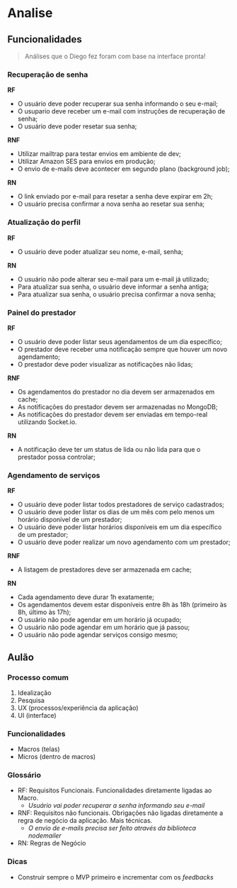 # Analise

## Funcionalidades

> Análises que o Diego fez foram com base na interface pronta!

### Recuperação de senha

**RF**

- O usuário deve poder recuperar sua senha informando o seu e-mail;
- O usupario deve receber um e-mail com instruções de recuperação de senha;
- O usuário deve poder resetar sua senha;

**RNF**

- Utilizar mailtrap para testar envios em ambiente de dev;
- Utilizar Amazon SES para envios em produção;
- O envio de e-mails deve acontecer em segundo plano (background job);

**RN**

- O link enviado por e-mail para resetar a senha deve expirar em 2h;
- O usuário precisa confirmar a nova senha ao resetar sua senha;

### Atualização do perfil

**RF**

- O usuário deve poder atualizar seu nome, e-mail, senha;

**RN**

- O usuário não pode alterar seu e-mail para um e-mail já utilizado;
- Para atualizar sua senha, o usuário deve informar a senha antiga;
- Para atualizar sua senha, o usuário precisa confirmar a nova senha;

### Painel do prestador

**RF**

- O usuário deve poder listar seus agendamentos de um dia específico;
- O prestador deve receber uma notificação sempre que houver um novo agendamento;
- O prestador deve poder visualizar as notificações não lidas;

**RNF**

- Os agendamentos do prestador no dia devem ser armazenados em cache;
- As notificações do prestador devem ser armazenadas no MongoDB;
- As notificações do prestador devem ser enviadas em tempo-real utilizando Socket.io.

**RN**

- A notificação deve ter um status de lida ou não lida para que o prestador possa controlar;

### Agendamento de serviços

**RF**

- O usuário deve poder listar todos prestadores de serviço cadastrados;
- O usuário deve poder listar os dias de um mês com pelo menos um horário disponível de um prestador;
- O usuário deve poder listar horários disponíveis em um dia específico de um prestador;
- O usuário deve poder realizar um novo agendamento com um prestador;

**RNF**

- A listagem de prestadores deve ser armazenada em cache;

**RN**

- Cada agendamento deve durar 1h exatamente;
- Os agendamentos devem estar disponíveis entre 8h às 18h (primeiro às 8h, último às 17h);
- O usuário não pode agendar em um horário já ocupado;
- O usuário não pode agendar em um horário que já passou;
- O usuário não pode agendar serviços consigo mesmo;

## Aulão

### Processo comum
1. Idealização
2. Pesquisa
3. UX (processos/experiência da aplicação)
4. UI (interface)

### Funcionalidades

- Macros (telas)
- Micros (dentro de macros)

### Glossário

- RF: Requisitos Funcionais. Funcionalidades diretamente ligadas ao Macro.
  - *Usuário vai poder recuperar a senha informando seu e-mail*
- RNF: Requisitos não funcionais. Obrigações não ligadas diretamente a regra de negócio da aplicação. Mais técnicas.
  - *O envio de e-mails precisa ser feito através da biblioteca nodemailer*
- RN: Regras de Negócio

### Dicas

- Construir sempre o MVP primeiro e incrementar com os *feedbacks*
